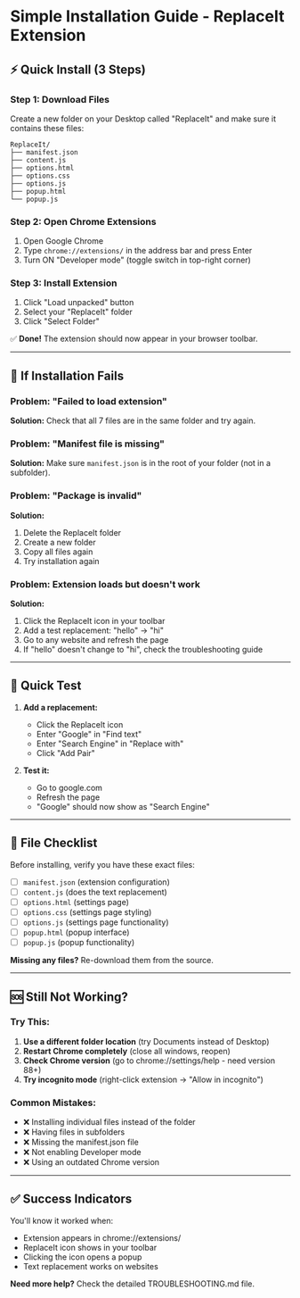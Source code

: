 # Simple Installation Guide - ReplaceIt Extension

## ⚡ Quick Install (3 Steps)

### Step 1: Download Files
Create a new folder on your Desktop called "ReplaceIt" and make sure it contains these files:
```
ReplaceIt/
├── manifest.json
├── content.js
├── options.html
├── options.css
├── options.js
├── popup.html
└── popup.js
```

### Step 2: Open Chrome Extensions
1. Open Google Chrome
2. Type `chrome://extensions/` in the address bar and press Enter
3. Turn ON "Developer mode" (toggle switch in top-right corner)

### Step 3: Install Extension
1. Click "Load unpacked" button
2. Select your "ReplaceIt" folder
3. Click "Select Folder"

✅ **Done!** The extension should now appear in your browser toolbar.

---

## 🔧 If Installation Fails

### Problem: "Failed to load extension"
**Solution:** Check that all 7 files are in the same folder and try again.

### Problem: "Manifest file is missing"
**Solution:** Make sure `manifest.json` is in the root of your folder (not in a subfolder).

### Problem: "Package is invalid"
**Solution:** 
1. Delete the ReplaceIt folder
2. Create a new folder
3. Copy all files again
4. Try installation again

### Problem: Extension loads but doesn't work
**Solution:**
1. Click the ReplaceIt icon in your toolbar
2. Add a test replacement: "hello" → "hi"
3. Go to any website and refresh the page
4. If "hello" doesn't change to "hi", check the troubleshooting guide

---

## 🧪 Quick Test

1. **Add a replacement:**
   - Click the ReplaceIt icon
   - Enter "Google" in "Find text"
   - Enter "Search Engine" in "Replace with"
   - Click "Add Pair"

2. **Test it:**
   - Go to google.com
   - Refresh the page
   - "Google" should now show as "Search Engine"

---

## 📁 File Checklist

Before installing, verify you have these exact files:

- [ ] `manifest.json` (extension configuration)
- [ ] `content.js` (does the text replacement)
- [ ] `options.html` (settings page)
- [ ] `options.css` (settings page styling)
- [ ] `options.js` (settings page functionality)
- [ ] `popup.html` (popup interface)
- [ ] `popup.js` (popup functionality)

**Missing any files?** Re-download them from the source.

---

## 🆘 Still Not Working?

### Try This:
1. **Use a different folder location** (try Documents instead of Desktop)
2. **Restart Chrome completely** (close all windows, reopen)
3. **Check Chrome version** (go to chrome://settings/help - need version 88+)
4. **Try incognito mode** (right-click extension → "Allow in incognito")

### Common Mistakes:
- ❌ Installing individual files instead of the folder
- ❌ Having files in subfolders
- ❌ Missing the manifest.json file
- ❌ Not enabling Developer mode
- ❌ Using an outdated Chrome version

---

## ✅ Success Indicators

You'll know it worked when:
- Extension appears in chrome://extensions/
- ReplaceIt icon shows in your toolbar
- Clicking the icon opens a popup
- Text replacement works on websites

**Need more help?** Check the detailed TROUBLESHOOTING.md file.

